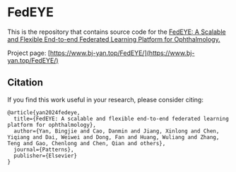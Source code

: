 # FedEYE

This is the repository that contains source code for the [FedEYE: A Scalable and Flexible End-to-end Federated Learning Platform for Ophthalmology.](https://fedeye.aierchina.com/)

Project page: [https://www.bj-yan.top/FedEYE/](https://www.bj-yan.top/FedEYE/)

## Citation

If you find this work useful in your research, please consider citing:

```
@article{yan2024fedeye,
  title={FedEYE: A scalable and flexible end-to-end federated learning platform for ophthalmology},
  author={Yan, Bingjie and Cao, Danmin and Jiang, Xinlong and Chen, Yiqiang and Dai, Weiwei and Dong, Fan and Huang, Wuliang and Zhang, Teng and Gao, Chenlong and Chen, Qian and others},
  journal={Patterns},
  publisher={Elsevier}
}
```